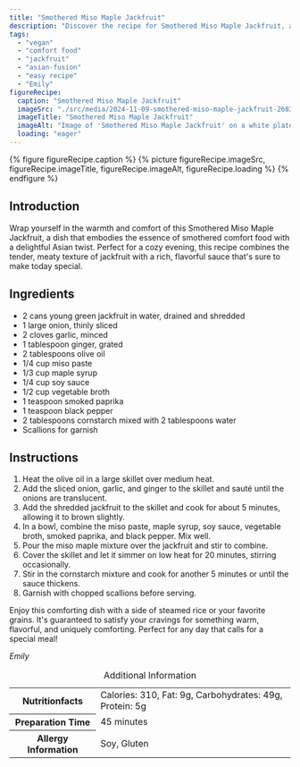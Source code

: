 ```yaml
---
title: "Smothered Miso Maple Jackfruit"
description: "Discover the recipe for Smothered Miso Maple Jackfruit, a vegan comfort dish combining tender jackfruit with a rich miso and maple sauce."
tags:
  - "vegan"
  - "comfort food"
  - "jackfruit"
  - "asian-fusion"
  - "easy recipe"
  - "Emily"
figureRecipe: 
  caption: "Smothered Miso Maple Jackfruit"
  imageSrc: "./src/media/2024-11-09-smothered-miso-maple-jackfruit-2683.png"
  imageTitle: "Smothered Miso Maple Jackfruit"
  imageAlt: "Image of 'Smothered Miso Maple Jackfruit' on a white plate, drenched in shiny sauce with scallions, beside steamed rice, on a minimalist table with soft lighting."
  loading: "eager"
---
```


{% figure figureRecipe.caption %}
{% picture figureRecipe.imageSrc, figureRecipe.imageTitle, figureRecipe.imageAlt, figureRecipe.loading %}
{% endfigure %}

## Introduction

Wrap yourself in the warmth and comfort of this Smothered Miso Maple Jackfruit, a dish that embodies the essence of smothered comfort food with a delightful Asian twist. Perfect for a cozy evening, this recipe combines the tender, meaty texture of jackfruit with a rich, flavorful sauce that's sure to make today special.

## Ingredients

* 2 cans young green jackfruit in water, drained and shredded
* 1 large onion, thinly sliced
* 2 cloves garlic, minced
* 1 tablespoon ginger, grated
* 2 tablespoons olive oil
* 1/4 cup miso paste
* 1/3 cup maple syrup
* 1/4 cup soy sauce
* 1/2 cup vegetable broth
* 1 teaspoon smoked paprika
* 1 teaspoon black pepper
* 2 tablespoons cornstarch mixed with 2 tablespoons water
* Scallions for garnish

## Instructions

1. Heat the olive oil in a large skillet over medium heat.
2. Add the sliced onion, garlic, and ginger to the skillet and sauté until the onions are translucent.
3. Add the shredded jackfruit to the skillet and cook for about 5 minutes, allowing it to brown slightly.
4. In a bowl, combine the miso paste, maple syrup, soy sauce, vegetable broth, smoked paprika, and black pepper. Mix well.
5. Pour the miso maple mixture over the jackfruit and stir to combine.
6. Cover the skillet and let it simmer on low heat for 20 minutes, stirring occasionally.
7. Stir in the cornstarch mixture and cook for another 5 minutes or until the sauce thickens.
8. Garnish with chopped scallions before serving.

Enjoy this comforting dish with a side of steamed rice or your favorite grains. It's guaranteed to satisfy your cravings for something warm, flavorful, and uniquely comforting. Perfect for any day that calls for a special meal!

*Emily*

<table><caption class='sr-only'>Additional Information</caption><tr><th>Nutritionfacts</th><td>Calories: 310, Fat: 9g, Carbohydrates: 49g, Protein: 5g&nbsp;</td></tr><tr><th>Preparation Time</th><td>45 minutes&nbsp;</td></tr><tr><th>Allergy Information</th><td>Soy, Gluten&nbsp;</td></tr></table>

